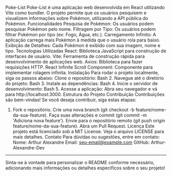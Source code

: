 Poke-List
Poke-List é uma aplicação web desenvolvida em React utilizando Vite como bundler. O projeto permite que os usuários pesquisem e visualizem informações sobre Pokémon, utilizando a API pública do Pokémon.
Funcionalidades
Pesquisa de Pokémon: Os usuários podem pesquisar Pokémon pelo nome.
Filtragem por Tipo: Os usuários podem filtrar Pokémon por tipo (ex: Fogo, Água, etc.).
Carregamento Infinito: A aplicação carrega mais Pokémon à medida que o usuário rola para baixo.
Exibição de Detalhes: Cada Pokémon é exibido com sua imagem, nome e tipo.
Tecnologias Utilizadas
React: Biblioteca JavaScript para construção de interfaces de usuário.
Vite: Ferramenta de construção rápida para desenvolvimento de aplicações web.
Axios: Biblioteca para fazer requisições HTTP.
React Infinite Scroll Component: Componente para implementar rolagem infinita.
Instalação
Para rodar o projeto localmente, siga os passos abaixo:
Clone o repositório:
Bash
2. Navegue até o diretório do projeto:
Bash
3. Instale as dependências:
Bash
4. Inicie o servidor de desenvolvimento:
Bash
5. Acesse a aplicação: Abra seu navegador e vá para http://localhost:3000.
Estrutura do Projeto
Contribuição
Contribuições são bem-vindas! Se você deseja contribuir, siga estas etapas:
1. Fork o repositório.
Crie uma nova branch (git checkout -b feature/nome-da-sua-feature).
Faça suas alterações e commit (git commit -m 'Adiciona nova feature').
Envie para o repositório remoto (git push origin feature/nome-da-sua-feature).
Abra um Pull Request.
Licença
Este projeto está licenciado sob a MIT License. Veja o arquivo LICENSE para mais detalhes.
Contato
Para dúvidas ou sugestões, entre em contato:
Nome: Arthur Alexandre
Email: seu-email@example.com
GitHub: Arthur-Alexandre-Dev
---
Sinta-se à vontade para personalizar o README conforme necessário, adicionando mais informações ou detalhes específicos sobre o seu projeto!
